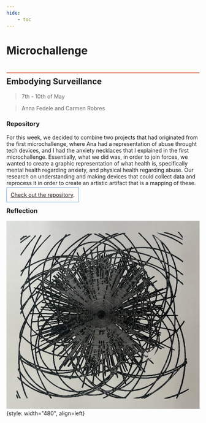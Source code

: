 ```yaml
---
hide:
    - toc
---
```


# Microchallenge
<div style="height:2px; background-color: #E17858; margin-top: 40px; margin-bottom: -20px;"></div>


## Embodying Surveillance
> 7th - 10th of May 

> Anna Fedele and Carmen Robres
### Repository
For this week, we decided to combine two projects that had originated from the first microchallenge, where Ana had a representation of abuse throught tech devices, and I had the anxiety necklaces that I explained in the first microchallenge. Essentially, what we did was, in order to join forces, we wanted to create a graphic representation of what health is, specifically mental health regarding anxiety, and physical health regarding abuse. Our research on understanding and making devices that could collect data and reprocess it in order to create an artistic artifact that is a mapping of these.

<span style="background-color: #FFFCFA; padding: 10px; border: 1px solid #699ADA;"> [Check out the repository](https://github.com/annafedele/microchallenge-II).</span>

### Reflection
![](../../images\term2\Microchallenge\micro.png){style: width="480", align=left}